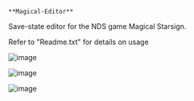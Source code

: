 	**Magical-Editor**
Save-state editor for the NDS game Magical Starsign.

Refer to "Readme.txt" for details on usage

![image](https://github.com/trainer17/Magical-Editor/assets/30917437/91bcb734-ef46-4c83-a970-b2470c91cdce)

![image](https://github.com/trainer17/Magical-Editor/assets/30917437/b37db91a-ad5e-4e1d-92ad-ef6abeecc3c1)

![image](https://github.com/trainer17/Magical-Editor/assets/30917437/fd9a996d-4466-418f-9dd2-8292fceee368)
